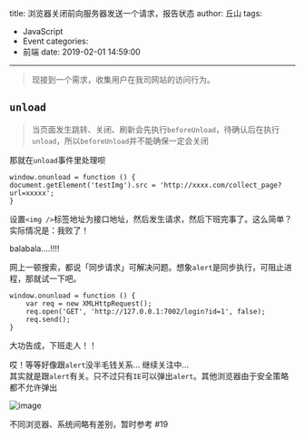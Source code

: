 title: 浏览器关闭前向服务器发送一个请求，报告状态
author: 丘山
tags:
  - JavaScript
  - Event
categories:
  - 前端
date: 2019-02-01 14:59:00
---
> 现接到一个需求，收集用户在我司网站的访问行为。

## `unload` 

> 当页面发生跳转、关闭、刷新会先执行`beforeUnload`，待确认后在执行`unload`，所以`beforeUnload`并不能确保一定会关闭

那就在`unload`事件里处理呗

```
window.onunload = function () {
document.getElement('testImg').src = 'http://xxxx.com/collect_page?url=xxxxx';
}
```

设置`<img />`标签地址为接口地址，然后发生请求，然后下班完事了。这么简单？实际情况是：我败了！

balabala....!!!!

<!-- more -->

网上一顿搜索，都说「同步请求」可解决问题。想象`alert`是同步执行，可阻止进程，那就试一下吧。

```
window.onunload = function () {
    var req = new XMLHttpRequest();
    req.open('GET', 'http://127.0.0.1:7002/login?id=1', false);
    req.send();
}
```

大功告成，下班走人！！

哎！等等好像跟`alert`没半毛钱关系... 继续关注中...    
其实就是跟`alert`有关。只不过只有`IE`可以弹出`alert`。其他浏览器由于安全策略都不允许弹出

![image](https://user-images.githubusercontent.com/10740017/40912301-bfcc03fa-6823-11e8-870a-417df714dea6.png)

不同浏览器、系统间略有差别，暂时参考 #19 
